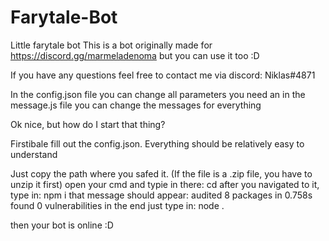 # Farytale-Bot
Little farytale bot
This is a bot originally made for https://discord.gg/marmeladenoma but you can use it too :D

If you have any questions feel free to contact me via discord: Niklas#4871

In the config.json file you can change all parameters you need an in the message.js file you can change the messages for everything


Ok nice, but how do I start that thing?

Firstibale fill out the config.json. Everything should be relatively easy to understand

Just copy the path where you safed it. (If the file is a .zip file, you have to unzip it first)
open your cmd and typie in there:
  cd <your path>
after you navigated to it, type in:
  npm i
that message should appear:
   audited 8 packages in 0.758s
   found 0 vulnerabilities
in the end just type in:
  node .
  
  then your bot is online :D
